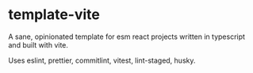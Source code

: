 # template-vite

A sane, opinionated template for esm react projects written in typescript and built with vite.

Uses eslint, prettier, commitlint, vitest, lint-staged, husky.
